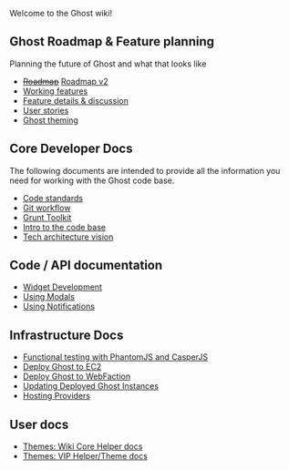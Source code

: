 Welcome to the Ghost wiki!

## Ghost Roadmap & Feature planning
Planning the future of Ghost and what that looks like

* ~~[Roadmap](wiki/Roadmap)~~ [Roadmap v2](wiki/Roadmap-v2)
* [Working features](wiki/Working-Features)
* [Feature details & discussion](wiki/Feature-details)
* [User stories](wiki/User-Stories)
* [Ghost theming](wiki/Ghost-Theming)

## Core Developer Docs
The following documents are intended to provide all the information you need for working with the Ghost code base.

* [Code standards](wiki/Code-standards) 
* [Git workflow](wiki/Git-workflow)
* [Grunt Toolkit](wiki/Grunt-Toolkit)
* [Intro to the code base](wiki/Code-Structure)
* [Tech architecture vision](wiki/Tech-architecture-vision)

## Code / API documentation

* [Widget Development](wiki/Widget-Documentation)
* [Using Modals](wiki/Using-Modals)
* [Using Notifications](wiki/Using-Notifications)

## Infrastructure Docs
* [Functional testing with PhantomJS and CasperJS](wiki/Functional-testing-with-PhantomJS-and-CasperJS)
* [Deploy Ghost to EC2](wiki/Deploy-Ghost-to-EC2)
* [Deploy Ghost to WebFaction](wiki/Deploy-Ghost-to-WebFaction)
* [Updating Deployed Ghost Instances](wiki/Updating-Deployed-Ghost-Instances)
* [Hosting Providers](wiki/Hosting-Providers)

## User docs

* [Themes: Wiki Core Helper docs](wiki/Core-helper-documentation)
* [Themes: VIP Helper/Theme docs](http://vip.tryghost.org/documentation/theme-docs/)
